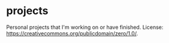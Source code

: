 # projects

Personal projects that I'm working on or have finished. License: https://creativecommons.org/publicdomain/zero/1.0/.
